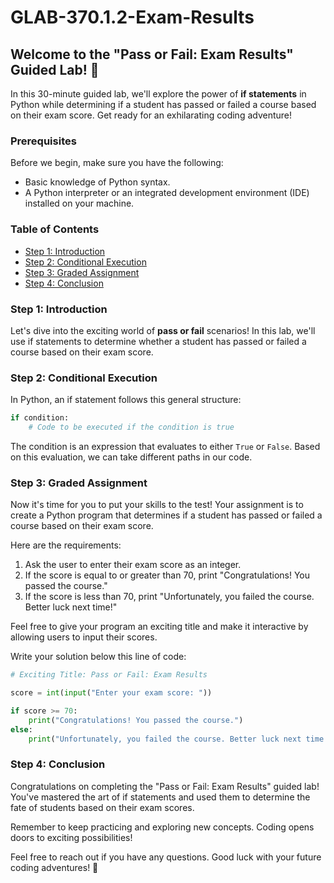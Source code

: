 # GLAB-370.1.2-Exam-Results


## Welcome to the "Pass or Fail: Exam Results" Guided Lab! 🚀

In this 30-minute guided lab, we'll explore the power of **if statements** in Python while determining if a student has passed or failed a course based on their exam score. Get ready for an exhilarating coding adventure!

### Prerequisites

Before we begin, make sure you have the following:

- Basic knowledge of Python syntax.
- A Python interpreter or an integrated development environment (IDE) installed on your machine.

### Table of Contents

- [Step 1: Introduction](#step-1-introduction)
- [Step 2: Conditional Execution](#step-2-conditional-execution)
- [Step 3: Graded Assignment](#step-3-graded-assignment)
- [Step 4: Conclusion](#step-4-conclusion)

### Step 1: Introduction

Let's dive into the exciting world of **pass or fail** scenarios! In this lab, we'll use if statements to determine whether a student has passed or failed a course based on their exam score.

### Step 2: Conditional Execution

In Python, an if statement follows this general structure:

```python
if condition:
    # Code to be executed if the condition is true
```

The condition is an expression that evaluates to either `True` or `False`. Based on this evaluation, we can take different paths in our code.

### Step 3: Graded Assignment

Now it's time for you to put your skills to the test! Your assignment is to create a Python program that determines if a student has passed or failed a course based on their exam score.

Here are the requirements:

1. Ask the user to enter their exam score as an integer.
2. If the score is equal to or greater than 70, print "Congratulations! You passed the course."
3. If the score is less than 70, print "Unfortunately, you failed the course. Better luck next time!"

Feel free to give your program an exciting title and make it interactive by allowing users to input their scores.

Write your solution below this line of code:

```python
# Exciting Title: Pass or Fail: Exam Results

score = int(input("Enter your exam score: "))

if score >= 70:
    print("Congratulations! You passed the course.")
else:
    print("Unfortunately, you failed the course. Better luck next time!")
```

### Step 4: Conclusion

Congratulations on completing the "Pass or Fail: Exam Results" guided lab! You've mastered the art of if statements and used them to determine the fate of students based on their exam scores.

Remember to keep practicing and exploring new concepts. Coding opens doors to exciting possibilities!

Feel free to reach out if you have any questions. Good luck with your future coding adventures! 🎉
